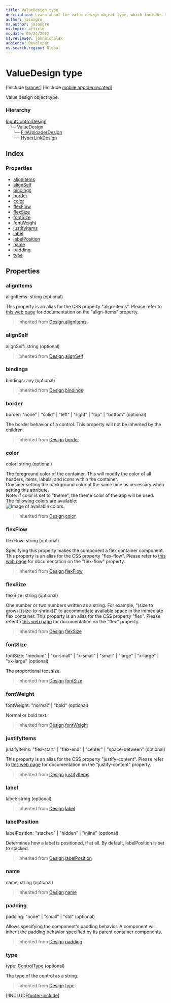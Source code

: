 ```yaml
---
title: ValueDesign type
description: Learn about the value design object type, which includes the alignItems, alignSelf, bindings, border, color, flexFlow, and other properties.
author: jasongre
ms.author: jasongre
ms.topic: article
ms.date: 05/24/2022
ms.reviewer: johnmichalak
audience: Developer
ms.search.region: Global
---
```


# ValueDesign type

[!include [banner](../../../../includes/banner.md)]
[!include [mobile app deprecated](../../../../includes/mobile-app-deprecation-banner.md)]

Value design object type.

### Hierarchy

[InputControlDesign](view-model-control-basecontrol-iinputcontrol-iinputcontroldesign.md) <br>&nbsp;&nbsp;&nbsp;└─ ValueDesign <br>&nbsp;&nbsp;&nbsp;&nbsp;&nbsp;&nbsp;└─ [FileUploaderDesign](view-model-control-fileuploader-ifileuploader-ifileuploaderdesign.md) <br>&nbsp;&nbsp;&nbsp;&nbsp;&nbsp;&nbsp;└─ [HyperLinkDesign](view-model-control-hyperlink-ihyperlink-ihyperlinkdesign.md) <br>

## Index

### Properties

* [alignItems](view-model-control-value-ivalue-ivaluedesign.md#alignitems)
* [alignSelf](view-model-control-value-ivalue-ivaluedesign.md#alignself)
* [bindings](view-model-control-value-ivalue-ivaluedesign.md#bindings)
* [border](view-model-control-value-ivalue-ivaluedesign.md#border)
* [color](view-model-control-value-ivalue-ivaluedesign.md#color)
* [flexFlow](view-model-control-value-ivalue-ivaluedesign.md#flexflow)
* [flexSize](view-model-control-value-ivalue-ivaluedesign.md#flexsize)
* [fontSize](view-model-control-value-ivalue-ivaluedesign.md#fontsize)
* [fontWeight](view-model-control-value-ivalue-ivaluedesign.md#fontweight)
* [justifyItems](view-model-control-value-ivalue-ivaluedesign.md#justifyitems)
* [label](view-model-control-value-ivalue-ivaluedesign.md#label)
* [labelPosition](view-model-control-value-ivalue-ivaluedesign.md#labelposition)
* [name](view-model-control-value-ivalue-ivaluedesign.md#name)
* [padding](view-model-control-value-ivalue-ivaluedesign.md#padding)
* [type](view-model-control-value-ivalue-ivaluedesign.md#type)

## Properties

### alignItems

alignItems: string (optional) 

This property is an alias for the CSS property "align-items".
Please refer to [this web page](https://css-tricks.com/snippets/css/a-guide-to-flexbox) for documentation on the "align-items" property.

> Inherited from [Design](view-model-ipage-idesign.md).[alignItems](view-model-ipage-idesign.md#alignitems)


### alignSelf

alignSelf: string (optional) 



> Inherited from [Design](view-model-ipage-idesign.md).[alignSelf](view-model-ipage-idesign.md#alignself)


### bindings

bindings: any (optional) 



> Inherited from [Design](view-model-ipage-idesign.md).[bindings](view-model-ipage-idesign.md#bindings)


### border

border: "none" &#124; "solid" &#124; "left" &#124; "right" &#124; "top" &#124; "bottom" (optional) 

The border behavior of a control. This property will not be inherited by the children.

> Inherited from [Design](view-model-ipage-idesign.md).[border](view-model-ipage-idesign.md#border)


### color

color: string (optional) 

The foreground color of the container.
This will modify the color of all headers, items, labels, and icons within the container.<br>
Consider setting the background color at the same time as necessary when setting this attribute.<br>
Note: if color is set to "theme", the theme color of the app will be used.<br>
The following colors are available: <br>
![Image of available colors.](../../../media/colors.PNG)

> Inherited from [Design](view-model-ipage-idesign.md).[color](view-model-ipage-idesign.md#color)


### flexFlow

flexFlow: string (optional) 

Specifying this property makes the component a flex container component.
This property is an alias for the CSS property "flex-flow".
Please refer to [this web page](https://css-tricks.com/snippets/css/a-guide-to-flexbox) for documentation on the "flex-flow" property.

> Inherited from [Design](view-model-ipage-idesign.md).[flexFlow](view-model-ipage-idesign.md#flexflow)


### flexSize

flexSize: string (optional) 

One number or two numbers written as a string. For example, "(size to grow) [(size-to-shrink)]" to accommodate available space in the immediate flex container.
This property is an alias for the CSS property "flex". Please refer to
[this web page](https://css-tricks.com/snippets/css/a-guide-to-flexbox) for documentation on the "flex" property.

> Inherited from [Design](view-model-ipage-idesign.md).[flexSize](view-model-ipage-idesign.md#flexsize)


### fontSize

fontSize: "medium" &#124; "xx-small" &#124; "x-small" &#124; "small" &#124; "large" &#124; "x-large" &#124; "xx-large" (optional) 

The proportional text size

> Inherited from [Design](view-model-ipage-idesign.md).[fontSize](view-model-ipage-idesign.md#fontsize)


### fontWeight

fontWeight: "normal" &#124; "bold" (optional) 

Normal or bold text.

> Inherited from [Design](view-model-ipage-idesign.md).[fontWeight](view-model-ipage-idesign.md#fontweight)


### justifyItems

justifyItems: "flex-start" &#124; "flex-end" &#124; "center" &#124; "space-between" (optional) 

This property is an alias for the CSS property "justify-content".
Please refer to [this web page](https://css-tricks.com/snippets/css/a-guide-to-flexbox) for documentation on the "justify-content" property.

> Inherited from [Design](view-model-ipage-idesign.md).[justifyItems](view-model-ipage-idesign.md#justifyitems)


### label

label: string (optional) 



> Inherited from [Design](view-model-ipage-idesign.md).[label](view-model-ipage-idesign.md#label)


### labelPosition

labelPosition: "stacked" &#124; "hidden" &#124; "inline" (optional) 

Determines how a label is positioned, if at all. By default, labelPosition is set to stacked.

> Inherited from [Design](view-model-ipage-idesign.md).[labelPosition](view-model-ipage-idesign.md#labelposition)


### name

name: string (optional) 



> Inherited from [Design](view-model-ipage-idesign.md).[name](view-model-ipage-idesign.md#name)


### padding

padding: "none" &#124; "small" &#124; "std" (optional) 

Allows specifying the component's padding behavior.
A component will inherit the padding behavior specified by its parent container components.

> Inherited from [Design](view-model-ipage-idesign.md).[padding](view-model-ipage-idesign.md#padding)


### type

type: [ControlType](../modules/view-model-control-basecontrol-icontrol.md#controltype) (optional) 

The type of the control as a string.

> Inherited from [Design](view-model-ipage-idesign.md).[type](view-model-ipage-idesign.md#type)




[!INCLUDE[footer-include](../../../../../../includes/footer-banner.md)]
